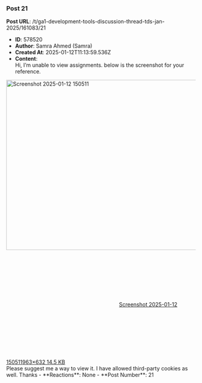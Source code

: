 ### Post 21
**Post URL**: /t/ga1-development-tools-discussion-thread-tds-jan-2025/161083/21
- **ID**: 578520
- **Author**: Samra Ahmed  (Samra)
- **Created At**: 2025-01-12T11:13:59.536Z
- **Content**:  
  Hi, I’m unable to view assignments. below is the screenshot for your reference.<br>
<div class="lightbox-wrapper"><a class="lightbox" href="https://europe1.discourse-cdn.com/flex013/uploads/iitm/original/3X/9/5/95373e67b4815fb1ee37cdb8b9157ed558cffccc.png" data-download-href="/uploads/short-url/li1v8WQxsiNk76zS6L6njtLfsu0.png?dl=1" title="Screenshot 2025-01-12 150511" rel="noopener nofollow ugc"><img src="https://europe1.discourse-cdn.com/flex013/uploads/iitm/original/3X/9/5/95373e67b4815fb1ee37cdb8b9157ed558cffccc.png" alt="Screenshot 2025-01-12 150511" data-base62-sha1="li1v8WQxsiNk76zS6L6njtLfsu0" width="690" height="452" data-dominant-color="232428"><div class="meta"><svg class="fa d-icon d-icon-far-image svg-icon" aria-hidden="true"><use href="#far-image"></use></svg><span class="filename">Screenshot 2025-01-12 150511</span><span class="informations">963×632 14.5 KB</span><svg class="fa d-icon d-icon-discourse-expand svg-icon" aria-hidden="true"><use href="#discourse-expand"></use></svg></div></a></div>
Please suggest me a way to view it. I have allowed third-party cookies as well.
Thanks
- **Reactions**: None
- **Post Number**: 21

